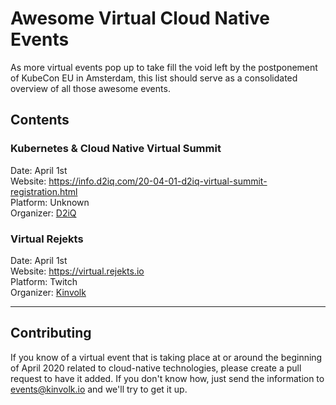 # Awesome Virtual Cloud Native Events

As more virtual events pop up to take fill the void left by the postponement of KubeCon EU in Amsterdam, this list should serve as a consolidated overview of all those awesome events.

## Contents

### Kubernetes & Cloud Native Virtual Summit
Date: April 1st  
Website: https://info.d2iq.com/20-04-01-d2iq-virtual-summit-registration.html  
Platform: Unknown  
Organizer: [D2iQ](https://d2iq.com)  

### Virtual Rejekts
Date: April 1st  
Website: https://virtual.rejekts.io  
Platform: Twitch  
Organizer: [Kinvolk](https://kinvolk.io/)  

----

## Contributing

If you know of a virtual event that is taking place at or around the beginning of April 2020 related to cloud-native technologies, please create a pull request to have it added. If you don't know how, just send the information to events@kinvolk.io and we'll try to get it up.
